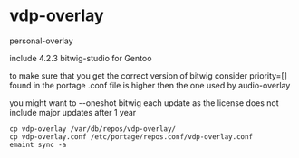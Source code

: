 # vdp-overlay


personal-overlay 

include 4.2.3 bitwig-studio for Gentoo

to make sure that you get the correct version of bitwig consider priority=[] found in 
the portage .conf file is higher then the one used by audio-overlay

you might want to --oneshot bitwig each update as the license does not include major updates after 1 year

	cp vdp-overlay /var/db/repos/vdp-overlay/
	cp vdp-overlay.conf /etc/portage/repos.conf/vdp-overlay.conf
	emaint sync -a

